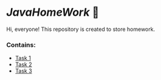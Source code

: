 # *JavaHomeWork* 📁️
Hi, everyone! 
This repository is created to store homework.

### Contains:
  - <a href="https://github.com/Kasymbekov/JavaHomeWork/tree/master/src/Task1">Task 1</a>
  - <a href="https://github.com/Kasymbekov/JavaHomeWork/tree/master/src/Task2">Task 2</a>
  - <a href="https://github.com/Kasymbekov/JavaHomeWork/tree/master/src/Task3">Task 3</a>
